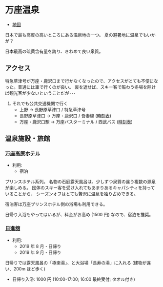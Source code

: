 # 万座温泉

* [地図](https://www.google.com/maps/place/%E4%B8%87%E5%BA%A7%E6%B8%A9%E6%B3%89/@36.6378886,138.5128295,15z)

日本で最も高度の高いところにある温泉地の一つ。
夏の避暑地に温泉でもいかが？

日本最高の硫黄含有量を誇り、きわめて良い泉質。

## アクセス

特急草津号が万座・鹿沢口まで行かなくなったので、アクセスがとても不便になった。普通には車で行くのが良い。
裏を返せば、スキー客で賑わう冬場を除けば観光客が少ないということだが･･･

1. それでも公共交通機関で行く
   * 上野 → 長野原草津口 / 特急草津号
   * 長野原草津口 → 万座・鹿沢口 / 吾妻線 ([時刻表](https://www.jreast-timetable.jp/timetable/list1109.html))
   * 万座・鹿沢口駅 → 万座バスターミナル / 西武バス ([時刻表](https://www.seibubus.co.jp/timetable/dia/timechart/800039_02_1.html))

## 温泉施設・旅館

### [万座高原ホテル](https://www.princehotels.co.jp/manza-kogen/onsen/)

* 利用:
  + 宿泊

プリンスホテル系列。
名物の石庭露天風呂は、少しずつ泉質の違う複数の源泉が楽しめる。
団体のスキー客を受け入れてもあまりあるキャパシティを持っていることから、
シーズンオフはとても贅沢に温泉を独り占めできる。

宿泊客は万座プリンスホテル側の浴場も利用できる。

日帰り入浴もやってはいるが、料金がお高め (1500 円) なので、宿泊を推奨。

### [日進舘](https://www.manza.co.jp/)

* 利用:
  + 2019 年 8 月・日帰り
  + 2019 年 9 月・日帰り

日帰りでは露天風呂の「極楽湯」、と大浴場「長寿の湯」に入れる (建物が違い、200m ほど歩く)

* 日帰り入浴: 1000 円 (10:00-17:00; 16:00 最終受付; タオル付き)
